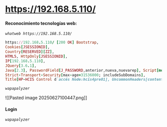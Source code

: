 # https://192.168.5.110/

#### Reconocimiento tecnologías web:
*`whatweb https://192.168.5.110/`*

```ruby
https://192.168.5.110/ [200 OK] Bootstrap, 
Cookies[JSESSIONID], 
Country[RESERVED][ZZ], 
HTML5, HttpOnly[JSESSIONID], 
IP[192.168.5.110], 
JQuery[3.6.1], 
Java[2.3], PasswordField[J_PASSWORD,anterior,nueva,nuevarep], Script[module,text/javascript], 
Strict-Transport-Security[max-age=31536000; includeSubDomains], 
Title[HP-HCIS Control d`accés Node:hcis4pre01], UncommonHeaders[content-security-policy-report-only], X-Frame-Options[SAMEORIGIN], X-Powered-By[JSP/2.3], X-XSS-Protection[1; mode=block]

```

*`wapapalyzer`*

![[Pasted image 20250627100447.png]]

#### Login
*`wapapalyzer`*

